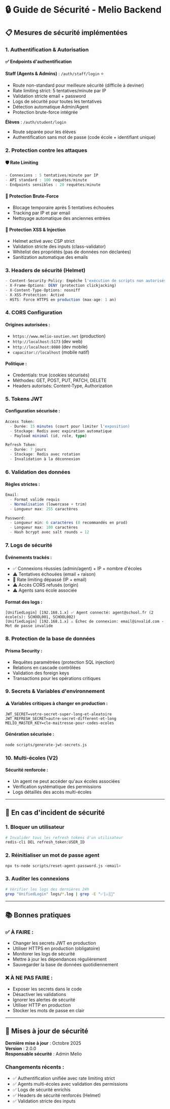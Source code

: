 # 🔒 Guide de Sécurité - Melio Backend

## 📋 Mesures de sécurité implémentées

### 1. **Authentification & Autorisation**

#### ✅ Endpoints d'authentification

**Staff (Agents & Admins)** : `/auth/staff/login` ⭐
  - Route non-standard pour meilleure sécurité (difficile à deviner)
  - Rate limiting strict: 5 tentatives/minute par IP
  - Validation stricte email + password
  - Logs de sécurité pour toutes les tentatives
  - Détection automatique Admin/Agent
  - Protection brute-force intégrée

**Élèves** : `/auth/student/login`
  - Route séparée pour les élèves
  - Authentification sans mot de passe (code école + identifiant unique)

### 2. **Protection contre les attaques**

#### 🛡️ Rate Limiting
```typescript
- Connexions : 5 tentatives/minute par IP
- API standard : 100 requêtes/minute
- Endpoints sensibles : 20 requêtes/minute
```

#### 🔐 Protection Brute-Force
- Blocage temporaire après 5 tentatives échouées
- Tracking par IP et par email
- Nettoyage automatique des anciennes entrées

#### 🚫 Protection XSS & Injection
- Helmet activé avec CSP strict
- Validation stricte des inputs (class-validator)
- Whitelist des propriétés (pas de données non déclarées)
- Sanitization automatique des emails

### 3. **Headers de sécurité (Helmet)**

```typescript
- Content-Security-Policy: Empêche l'exécution de scripts non autorisés
- X-Frame-Options: DENY (protection clickjacking)
- X-Content-Type-Options: nosniff
- X-XSS-Protection: Activé
- HSTS: Force HTTPS en production (max-age: 1 an)
```

### 4. **CORS Configuration**

#### Origines autorisées :
- `https://www.melio-soutien.net` (production)
- `http://localhost:5173` (dev web)
- `http://localhost:8080` (dev mobile)
- `capacitor://localhost` (mobile natif)

#### Politique :
- Credentials: true (cookies sécurisés)
- Méthodes: GET, POST, PUT, PATCH, DELETE
- Headers autorisés: Content-Type, Authorization

### 5. **Tokens JWT**

#### Configuration sécurisée :
```typescript
Access Token:
  - Durée: 15 minutes (court pour limiter l'exposition)
  - Stockage: Redis avec expiration automatique
  - Payload minimal (id, role, type)

Refresh Token:
  - Durée: 7 jours
  - Stockage: Redis avec rotation
  - Invalidation à la déconnexion
```

### 6. **Validation des données**

#### Règles strictes :
```typescript
Email:
  - Format valide requis
  - Normalisation (lowercase + trim)
  - Longueur max: 255 caractères

Password:
  - Longueur min: 6 caractères (8 recommandés en prod)
  - Longueur max: 100 caractères
  - Hash bcrypt avec salt rounds = 12
```

### 7. **Logs de sécurité**

#### Événements trackés :
- ✅ Connexions réussies (admin/agent) + IP + nombre d'écoles
- ⚠️ Tentatives échouées (email + raison)
- 🚨 Rate limiting dépassé (IP + email)
- ⚠️ Accès CORS refusés (origin)
- ⚠️ Agents sans école associée

#### Format des logs :
```
[UnifiedLogin] [192.168.1.x] ✅ Agent connecté: agent@school.fr (2 école(s): SCHOOL001, SCHOOL002)
[UnifiedLogin] [192.168.1.x] ⚠️ Échec de connexion: email@invalid.com - Mot de passe invalide
```

### 8. **Protection de la base de données**

#### Prisma Security :
- Requêtes paramétrées (protection SQL injection)
- Relations en cascade contrôlées
- Validation des foreign keys
- Transactions pour les opérations critiques

### 9. **Secrets & Variables d'environnement**

#### ⚠️ Variables critiques à changer en production :
```env
JWT_SECRET=votre-secret-super-long-et-aleatoire
JWT_REFRESH_SECRET=autre-secret-different-et-long
MELIO_MASTER_KEY=cle-maitresse-pour-codes-ecoles
```

#### Génération sécurisée :
```bash
node scripts/generate-jwt-secrets.js
```

### 10. **Multi-écoles (V2)**

#### Sécurité renforcée :
- Un agent ne peut accéder qu'aux écoles associées
- Vérification systématique des permissions
- Logs détaillés des accès multi-écoles

---

## 🚨 En cas d'incident de sécurité

### 1. **Bloquer un utilisateur**
```bash
# Invalider tous les refresh tokens d'un utilisateur
redis-cli DEL refresh_token:USER_ID
```

### 2. **Réinitialiser un mot de passe agent**
```bash
npx ts-node scripts/reset-agent-password.js <email>
```

### 3. **Auditer les connexions**
```bash
# Vérifier les logs des dernières 24h
grep "UnifiedLogin" logs/*.log | grep -E "✅|⚠️|🚨"
```

---

## 📚 Bonnes pratiques

### ✅ À FAIRE :
- Changer les secrets JWT en production
- Utiliser HTTPS en production (obligatoire)
- Monitorer les logs de sécurité
- Mettre à jour les dépendances régulièrement
- Sauvegarder la base de données quotidiennement

### ❌ À NE PAS FAIRE :
- Exposer les secrets dans le code
- Désactiver les validations
- Ignorer les alertes de sécurité
- Utiliser HTTP en production
- Stocker les mots de passe en clair

---

## 🔄 Mises à jour de sécurité

**Dernière mise à jour** : Octobre 2025  
**Version** : 2.0.0  
**Responsable sécurité** : Admin Melio

### Changements récents :
- ✅ Authentification unifiée avec rate limiting strict
- ✅ Agents multi-écoles avec validation des permissions
- ✅ Logs de sécurité enrichis
- ✅ Headers de sécurité renforcés (Helmet)
- ✅ Validation stricte des inputs

